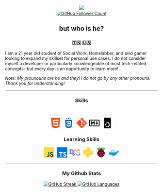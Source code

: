 <div id="header" align="center">
  <img src="https://media.discordapp.net/attachments/494590304612122624/1148741536855638128/banner.png" width="fit-content"/>
</div>

<div align="center">
    <a href="https://git.io/streak-stats">
        <img src="https://img.shields.io/github/followers/itsrllyhim?label=github%20followers&style=for-the-badge&labelColor=%236c4045&color=%23db9d94" alt="GitHub Follower Count">
    </a>
</div>

<h2 align="center">but who is he?</h2>

<h3 align="center">🇹🇳 🇺🇸</h3>

I am a 21 year old student of Social Work, Homelabber, and avid gamer looking to expand my skillset for personal use cases. I do not consider myself a developer or particularly knowledgeable of most tech-related concepts- but every day is an opportunity to learn more!

*Note: My prounouns are he and they! I do not go by any other pronouns. Thank you for understanding!*

---

<div>
  <h3 align="center">Skills</h3><br />
  <p align="center">
    <img src="https://github.com/devicons/devicon/blob/master/icons/html5/html5-original.svg" title="HTML5" alt="HTML" width=35 height=35/>&nbsp;
    <img src="https://github.com/devicons/devicon/blob/master/icons/css3/css3-plain-wordmark.svg"  title="CSS3" alt="CSS" width=35 height=35/>&nbsp;
    <img src="https://github.com/devicons/devicon/blob/master/icons/git/git-original.svg" title="Git" **alt="Git" width=35" height=35/>&nbsp;
    <img src="https://raw.githubusercontent.com/devicons/devicon/55609aa5bd817ff167afce0d965585c92040787a/icons/markdown/markdown-original.svg" title="Markdown" alt="Markdown" width=35 height=35/>&nbsp;
    <img src="https://raw.githubusercontent.com/devicons/devicon/55609aa5bd817ff167afce0d965585c92040787a/icons/ubuntu/ubuntu-plain.svg" title="Ubuntu" alt="Ubuntu" width=35 height=35/>
  </p>
</div>

<div>
  <h3 align="center">Learning Skills</h3>
  <p align="center">
    <img src="https://raw.githubusercontent.com/devicons/devicon/55609aa5bd817ff167afce0d965585c92040787a/icons/javascript/javascript-original.svg" title="JavaScript" alt="JavaScript" width=35 height=35/>&nbsp;
    <img src="https://raw.githubusercontent.com/devicons/devicon/55609aa5bd817ff167afce0d965585c92040787a/icons/typescript/typescript-plain.svg" title="TypeScript" alt="TypeScript" width=35 height=35/>&nbsp;
    <img src="https://raw.githubusercontent.com/devicons/devicon/55609aa5bd817ff167afce0d965585c92040787a/icons/discordjs/discordjs-original.svg" title="Discord.JS" alt="Discord.JS" width=35 height=35/>&nbsp;
    <img src="https://raw.githubusercontent.com/devicons/devicon/55609aa5bd817ff167afce0d965585c92040787a/icons/python/python-plain.svg" title="Python" alt="Python" width=35 height=35/>&nbsp;
    <img src="https://raw.githubusercontent.com/devicons/devicon/55609aa5bd817ff167afce0d965585c92040787a/icons/raspberrypi/raspberrypi-original.svg" title="Raspberry Pi" alt="Raspberry Pi" width=35 height=35/>&nbsp;
    <img src="https://raw.githubusercontent.com/devicons/devicon/55609aa5bd817ff167afce0d965585c92040787a/icons/docker/docker-plain.svg" title="Docker" alt="Docker" width=35 height=35/>
  </p>
</div>

---

<div align="center">
    <h3>My Github Stats</h3>
    <a href="https://git.io/streak-stats">
        <img src="https://streak-stats.demolab.com/?user=itsrllyhim" alt="GitHub Streak">
    </a>
    <a href="https://github.com/anuraghazra/github-readme-stats">
        <img src="https://github-readme-stats.vercel.app/api/top-langs/?username=itsrllyhim" alt="GitHub Languages" width=auto height=195px>
    </a>
</div>
